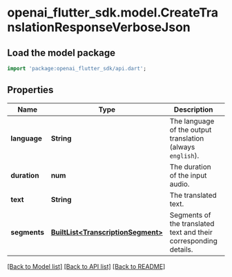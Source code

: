 # openai_flutter_sdk.model.CreateTranslationResponseVerboseJson

## Load the model package
```dart
import 'package:openai_flutter_sdk/api.dart';
```

## Properties
Name | Type | Description | Notes
------------ | ------------- | ------------- | -------------
**language** | **String** | The language of the output translation (always `english`). | 
**duration** | **num** | The duration of the input audio. | 
**text** | **String** | The translated text. | 
**segments** | [**BuiltList&lt;TranscriptionSegment&gt;**](TranscriptionSegment.md) | Segments of the translated text and their corresponding details. | [optional] 

[[Back to Model list]](../README.md#documentation-for-models) [[Back to API list]](../README.md#documentation-for-api-endpoints) [[Back to README]](../README.md)



